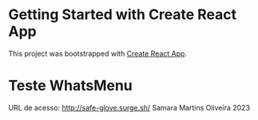 # Getting Started with Create React App

This project was bootstrapped with [Create React App](https://github.com/facebook/create-react-app).

# Teste WhatsMenu

URL de acesso: http://safe-glove.surge.sh/
Samara Martins Oliveira
2023
